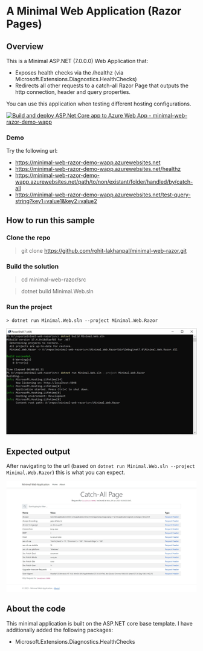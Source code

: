 # A Minimal Web Application (Razor Pages)

## Overview
This is a Minimal ASP.NET (7.0.0.0) Web Application that:

- Exposes health checks via the /healthz (via Microsoft.Extensions.Diagnostics.HealthChecks)
- Redirects all other requests to a catch-all Razor Page that outputs the http connection, header and query properties.

You can use this application when testing different hosting configurations.

[![Build and deploy ASP.Net Core app to Azure Web App - minimal-web-razor-demo-wapp](https://github.com/rohit-lakhanpal/minimal-web-razor/actions/workflows/main_minimal-web-razor-demo-wapp.yml/badge.svg)](https://github.com/rohit-lakhanpal/minimal-web-razor/actions/workflows/main_minimal-web-razor-demo-wapp.yml)

### Demo
Try the following url:
- https://minimal-web-razor-demo-wapp.azurewebsites.net
- https://minimal-web-razor-demo-wapp.azurewebsites.net/healthz
- https://minimal-web-razor-demo-wapp.azurewebsites.net/path/to/non/existant/folder/handled/by/catch-all
- https://minimal-web-razor-demo-wapp.azurewebsites.net/test-query-string?key1=value1&key2=value2

## How to run this sample
### Clone the repo
> git clone https://github.com/rohit-lakhanpal/minimal-web-razor.git

### Build the solution
> cd minimal-web-razor/src

> dotnet build Minimal.Web.sln

### Run the project
    > dotnet run Minimal.Web.sln --project Minimal.Web.Razor

![Run Output](docs/run.jpg)

## Expected output
After navigating to the url (based on `dotnet run Minimal.Web.sln --project Minimal.Web.Razor`) this is what you can expect.

![Previewt](docs/preview.jpg)

## About the code
This minimal application is built on the ASP.NET core base template. I have additionally added the following packages:
- Microsoft.Extensions.Diagnostics.HealthChecks
